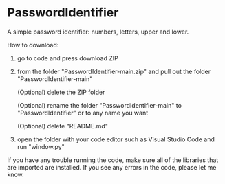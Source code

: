 # PasswordIdentifier
A simple password identifier: numbers, letters, upper and lower.

How to download:
1. go to code and press download ZIP
2. from the folder "PasswordIdentifier-main.zip" and pull out the folder "PasswordIdentifier-main"
    
    (Optional) delete the ZIP folder
    
    (Optional) rename the folder "PasswordIdentifier-main" to "PasswordIdentifier" or to any name you want
    
    (Optional) delete "README.md"
    
3. open the folder with your code editor such as Visual Studio Code and run "window.py"

If you have any trouble running the code, make sure all of the libraries that are imported are installed.
If you see any errors in the code, please let me know.
